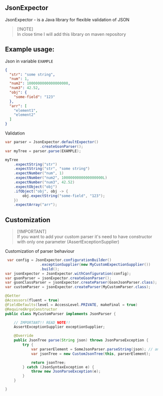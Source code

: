 ## JsonExpector

JsonExpector - is a Java library for flexible validation of JSON

> [!NOTE]\
> In close time I will add this library on maven repository

## Example usage:
Json in variable `EXAMPLE`
```json
{
  "str": "some string",
  "num": 1,
  "num2": 1000000000000000000,
  "num3": 42.52,
  "obj": {
    "some-field": "123"
  },
  "arr": [
    "element1",
    "element2"
  ]
}
```
Validation
```java
var parser = JsonExpector.defaultExpector()
                .createGsonParser();
var myTree = parser.parse(EXAMPLE);

myTree
    .expectString("str")
    .expectString("str", "some string")
    .expectNumber("num", 1)
    .expectNumber("num2", 1000000000000000000L)
    .expectNumber("num3", 42.52)
    .expectObject("obj")
    .ifObject("obj", obj -> {
        obj.expectString("some-field", "123");
    })
    .expectArray("arr");
```

## Customization
> [!IMPORTANT]\
> If you want to add your custom parser it's need to have constructor with only one parameter (AssertExceptionSupplier)

Customization of parser behaviour
```java
 var config = JsonExpector.configurationBuilder()
                .exceptionSupplier(new MyCustomExpectionSupplier())
                .build();
var jsonExpector = JsonExpector.withConfiguration(config);
var gsonParser = jsonExpector.createGsonParser();
var gsonClassParser = jsonExpector.createParser(GsonJsonParser.class);
var customParser = jsonExpector.createParser(MyCustomParser.class);
```

```java
@Getter
@Accessors(fluent = true)
@FieldDefaults(level = AccessLevel.PRIVATE, makeFinal = true)
@RequiredArgsConstructor
public class MyCustomParser implements JsonParser {

    // IMPORTANT!! READ NOTE!!
    AssertExceptionSupplier exceptionSupplier;

    @Override
    public JsonTree parse(String json) throws JsonParseException {
        try {
            var parserElement = SomeJsonParser.parseString(json); // any third-party parser library
            var jsonTree = new CustomJsonTree(this, parserElement);

            return jsonTree;
        } catch (JsonSyntaxException e) {
            throw new JsonParseException(e);
        }
    }

}
```

